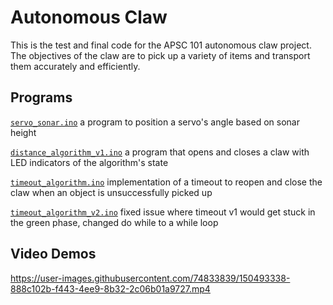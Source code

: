 # Autonomous Claw
This is the test and final code for the APSC 101 autonomous claw project. The objectives of the claw are to pick up a variety of items and transport them accurately and efficiently.

## Programs
[`servo_sonar.ino`](https://github.com/MatthewChow03/Autonomous-Claw/blob/main/servo_sonar.ino) a program to position a servo's angle based on sonar height

[`distance_algorithm_v1.ino`](https://github.com/MatthewChow03/Autonomous-Claw/blob/main/distance_algorithm_v1.ino) a program that opens and closes a claw with LED indicators of the algorithm's state

[`timeout_algorithm.ino`](https://github.com/MatthewChow03/Autonomous-Claw/blob/main/timeout_algorithm.ino) implementation of a timeout to reopen and close the claw when an object is unsuccessfully picked up

[`timeout_algorithm_v2.ino`](https://github.com/MatthewChow03/Autonomous-Claw/blob/main/timeout_algorithm_v2.ino) fixed issue where timeout v1 would get stuck in the green phase, changed do while to a while loop


## Video Demos
<!---
<details>
<summary> Video Demo </summary>
--->  
https://user-images.githubusercontent.com/74833839/150493338-888c102b-f443-4ee9-8b32-2c06b01a9727.mp4
  
<!---
</details>
--->  
